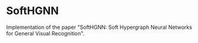 # SoftHGNN
Implementation of the paper "SoftHGNN: Soft Hypergraph Neural Networks for General Visual Recognition".
